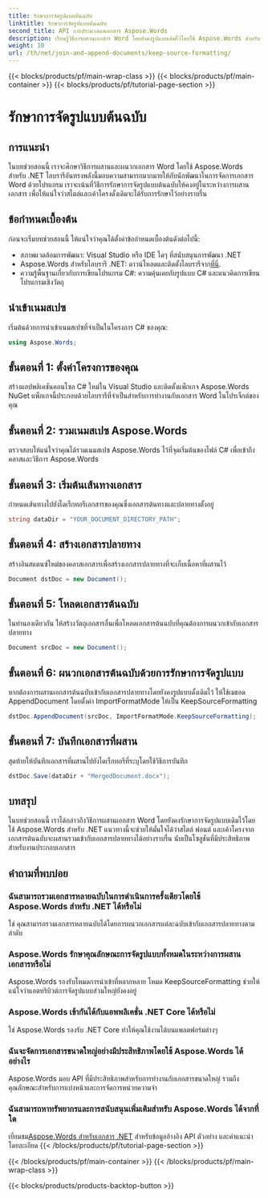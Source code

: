 ```yaml
---
title: รักษาการจัดรูปแบบต้นฉบับ
linktitle: รักษาการจัดรูปแบบต้นฉบับ
second_title: API การประมวลผลเอกสาร Aspose.Words
description: เรียนรู้วิธีการผสานเอกสาร Word โดยยังคงรูปแบบเดิมไว้โดยใช้ Aspose.Words สำหรับ .NET เหมาะสำหรับนักพัฒนาที่ต้องการทำให้การประกอบเอกสารเป็นอัตโนมัติ
weight: 10
url: /th/net/join-and-append-documents/keep-source-formatting/
---
```


{{< blocks/products/pf/main-wrap-class >}}
{{< blocks/products/pf/main-container >}}
{{< blocks/products/pf/tutorial-page-section >}}

# รักษาการจัดรูปแบบต้นฉบับ

## การแนะนำ

ในบทช่วยสอนนี้ เราจะศึกษาวิธีการผสานและผนวกเอกสาร Word โดยใช้ Aspose.Words สำหรับ .NET ไลบรารีอันทรงพลังนี้มอบความสามารถมากมายให้กับนักพัฒนาในการจัดการเอกสาร Word ด้วยโปรแกรม เราจะเน้นที่วิธีการรักษาการจัดรูปแบบต้นฉบับให้คงอยู่ในระหว่างการผสานเอกสาร เพื่อให้แน่ใจว่าสไตล์และเค้าโครงดั้งเดิมจะได้รับการรักษาไว้อย่างราบรื่น

## ข้อกำหนดเบื้องต้น

ก่อนจะเริ่มบทช่วยสอนนี้ ให้แน่ใจว่าคุณได้ตั้งค่าข้อกำหนดเบื้องต้นดังต่อไปนี้:

- สภาพแวดล้อมการพัฒนา: Visual Studio หรือ IDE ใดๆ ที่สนับสนุนการพัฒนา .NET
-  Aspose.Words สำหรับไลบรารี .NET: ดาวน์โหลดและติดตั้งไลบรารีจาก[ที่นี่](https://releases.aspose.com/words/net/).
- ความรู้พื้นฐานเกี่ยวกับการเขียนโปรแกรม C#: ความคุ้นเคยกับรูปแบบ C# และแนวคิดการเขียนโปรแกรมเชิงวัตถุ

## นำเข้าเนมสเปซ

เริ่มต้นด้วยการนำเข้าเนมสเปซที่จำเป็นในโครงการ C# ของคุณ:

```csharp
using Aspose.Words;
```

## ขั้นตอนที่ 1: ตั้งค่าโครงการของคุณ

สร้างแอปพลิเคชันคอนโซล C# ใหม่ใน Visual Studio และติดตั้งแพ็กเกจ Aspose.Words NuGet แพ็กเกจนี้ประกอบด้วยไลบรารีที่จำเป็นสำหรับการทำงานกับเอกสาร Word ในโปรเจ็กต์ของคุณ

## ขั้นตอนที่ 2: รวมเนมสเปซ Aspose.Words

ตรวจสอบให้แน่ใจว่าคุณได้รวมเนมสเปซ Aspose.Words ไว้ที่จุดเริ่มต้นของไฟล์ C# เพื่อเข้าถึงคลาสและวิธีการ Aspose.Words

## ขั้นตอนที่ 3: เริ่มต้นเส้นทางเอกสาร

กำหนดเส้นทางไปยังไดเร็กทอรีเอกสารของคุณซึ่งเอกสารต้นทางและปลายทางตั้งอยู่

```csharp
string dataDir = "YOUR_DOCUMENT_DIRECTORY_PATH";
```

## ขั้นตอนที่ 4: สร้างเอกสารปลายทาง

สร้างอินสแตนซ์ใหม่ของคลาสเอกสารเพื่อสร้างเอกสารปลายทางที่จะเก็บเนื้อหาที่ผสานไว้

```csharp
Document dstDoc = new Document();
```

## ขั้นตอนที่ 5: โหลดเอกสารต้นฉบับ

ในทำนองเดียวกัน ให้สร้างวัตถุเอกสารอื่นเพื่อโหลดเอกสารต้นฉบับที่คุณต้องการผนวกเข้ากับเอกสารปลายทาง

```csharp
Document srcDoc = new Document();
```

## ขั้นตอนที่ 6: ผนวกเอกสารต้นฉบับด้วยการรักษาการจัดรูปแบบ

หากต้องการผสานเอกสารต้นฉบับเข้ากับเอกสารปลายทางโดยยังคงรูปแบบดั้งเดิมไว้ ให้ใช้เมธอด AppendDocument โดยตั้งค่า ImportFormatMode ให้เป็น KeepSourceFormatting

```csharp
dstDoc.AppendDocument(srcDoc, ImportFormatMode.KeepSourceFormatting);
```

## ขั้นตอนที่ 7: บันทึกเอกสารที่ผสาน

สุดท้ายให้บันทึกเอกสารที่ผสานไปยังไดเร็กทอรีที่ระบุโดยใช้วิธีการบันทึก

```csharp
dstDoc.Save(dataDir + "MergedDocument.docx");
```

## บทสรุป

ในบทช่วยสอนนี้ เราได้กล่าวถึงวิธีการผสานเอกสาร Word โดยยังคงรักษาการจัดรูปแบบเดิมไว้โดยใช้ Aspose.Words สำหรับ .NET แนวทางนี้จะช่วยให้มั่นใจได้ว่าสไตล์ ฟอนต์ และเค้าโครงจากเอกสารต้นฉบับจะผสานรวมเข้ากับเอกสารปลายทางได้อย่างราบรื่น นับเป็นโซลูชันที่มีประสิทธิภาพสำหรับงานประกอบเอกสาร

## คำถามที่พบบ่อย

### ฉันสามารถรวมเอกสารหลายฉบับในการดำเนินการครั้งเดียวโดยใช้ Aspose.Words สำหรับ .NET ได้หรือไม่
ใช่ คุณสามารถรวมเอกสารหลายฉบับได้โดยการผนวกเอกสารแต่ละฉบับเข้ากับเอกสารปลายทางตามลำดับ

### Aspose.Words รักษาคุณลักษณะการจัดรูปแบบทั้งหมดในระหว่างการผสานเอกสารหรือไม่
Aspose.Words รองรับโหมดการนำเข้าที่หลากหลาย โหมด KeepSourceFormatting ช่วยให้แน่ใจว่าแอตทริบิวต์การจัดรูปแบบส่วนใหญ่ยังคงอยู่

### Aspose.Words เข้ากันได้กับแอพพลิเคชั่น .NET Core ได้หรือไม่
ใช่ Aspose.Words รองรับ .NET Core ทำให้คุณใช้งานได้บนแพลตฟอร์มต่างๆ

### ฉันจะจัดการเอกสารขนาดใหญ่อย่างมีประสิทธิภาพโดยใช้ Aspose.Words ได้อย่างไร
Aspose.Words มอบ API ที่มีประสิทธิภาพสำหรับการทำงานกับเอกสารขนาดใหญ่ รวมถึงคุณลักษณะสำหรับการแบ่งหน้าและการจัดการหน่วยความจำ

### ฉันสามารถหาทรัพยากรและการสนับสนุนเพิ่มเติมสำหรับ Aspose.Words ได้จากที่ใด
 เยี่ยมชม[Aspose.Words สำหรับเอกสาร .NET](https://reference.aspose.com/words/net/) สำหรับข้อมูลอ้างอิง API ตัวอย่าง และคำแนะนำโดยละเอียด
{{< /blocks/products/pf/tutorial-page-section >}}

{{< /blocks/products/pf/main-container >}}
{{< /blocks/products/pf/main-wrap-class >}}

{{< blocks/products/products-backtop-button >}}

